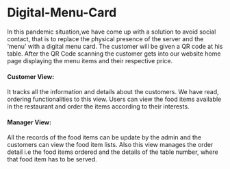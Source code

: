 # Digital-Menu-Card

In this pandemic situation,we have come up with a solution to avoid social contact, that is to replace the physical presence of the server and the ‘menu’ with a digital menu card. The customer will be given a QR code at his table. After the QR Code scanning the customer gets into our website home page displaying the menu items and their respective price.

#### Customer View:
It tracks all the information and details about the customers. We have read, ordering functionalities to this view. Users can view the food items available in the restaurant and order the items according to their interests.
#### Manager View:
All the records of the food items can be update by the admin and the customers can view the food item lists. Also this view manages the order detail i.e the food items ordered and the details of the table number, where that food item has to be served. 


